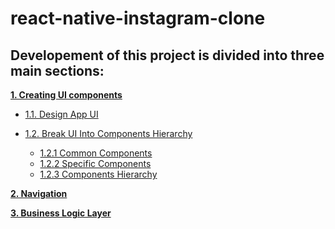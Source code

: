 # react-native-instagram-clone


## Developement of this project is divided into three main sections:
**[1. Creating UI components](#ui-section-1)**
  
  * [1.1. Design App UI](#ui-section-1-1)
  * [1.2. Break UI Into Components Hierarchy](#ui-section-1-2)
      
      * [1.2.1 Common Components](#ui-section-1-2-1)
      * [1.2.2 Specific Components](#ui-section-1-2-2)
      * [1.2.3 Components Hierarchy](#ui-section-1-2-3)
      
**[2. Navigation](#navigation)**

**[3. Business Logic Layer](#bll)**

